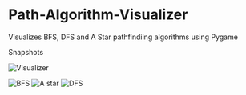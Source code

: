 # Path-Algorithm-Visualizer
Visualizes BFS, DFS and A Star pathfindiing algorithms using Pygame

Snapshots

![Visualizer](https://user-images.githubusercontent.com/63638097/127766294-9bc56990-656b-43a2-9768-6416a7e8b026.png)

![BFS](https://user-images.githubusercontent.com/63638097/127766391-9ea7baf1-09ea-49fb-aa55-7c3631c2d44f.png)
![A star](https://user-images.githubusercontent.com/63638097/127766398-409dd29e-9c76-4c7e-9e95-ebcc95835d7b.png)
![DFS](https://user-images.githubusercontent.com/63638097/127766402-92b8f6bb-7bf8-4ac7-af85-0ae0caca3289.png)
